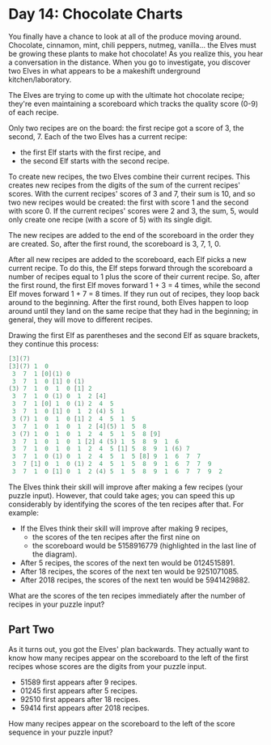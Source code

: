# Day 14: Chocolate Charts

You finally have a chance to look at all of the produce moving around.
Chocolate, cinnamon, mint, chili peppers, nutmeg, vanilla...
the Elves must be growing these plants to make hot chocolate!
As you realize this, you hear a conversation in the distance.
When you go to investigate, you discover two Elves in what appears
to be a makeshift underground kitchen/laboratory.

The Elves are trying to come up with the ultimate hot chocolate recipe;
they're even maintaining a scoreboard which tracks the quality
score (0-9) of each recipe.

Only two recipes are on the board: the first recipe got a
score of 3, the second, 7. Each of the two Elves has a current recipe:

- the first Elf starts with the first recipe, and
- the second Elf starts with the second recipe.

To create new recipes, the two Elves combine their current recipes.
This creates new recipes from the digits of the sum of the current
recipes' scores. With the current recipes' scores of 3 and 7, their
sum is 10, and so two new recipes would be created: the first with
score 1 and the second with score 0. If the current recipes' scores
were 2 and 3, the sum, 5, would only create one recipe (with a score of 5)
with its single digit.

The new recipes are added to the end of the scoreboard in
the order they are created.
So, after the first round, the scoreboard is 3, 7, 1, 0.

After all new recipes are added to the scoreboard,
each Elf picks a new current recipe.
To do this, the Elf steps forward through the scoreboard a number of recipes
equal to 1 plus the score of their current recipe.
So, after the first round, the first Elf moves forward 1 + 3 = 4 times,
while the second Elf moves forward 1 + 7 = 8 times.
If they run out of recipes, they loop back around to the beginning.
After the first round, both Elves happen
to loop around until they land on the same recipe
that they had in the beginning;
in general, they will move to different recipes.

Drawing the first Elf as parentheses and the second Elf as square brackets,
they continue this process:

```scala
[3](7)
[3](7) 1  0
 3  7  1 [0](1) 0
 3  7  1  0 [1] 0 (1)
(3) 7  1  0  1  0 [1] 2
 3  7  1  0 (1) 0  1  2 [4]
 3  7  1 [0] 1  0 (1) 2  4  5
 3  7  1  0 [1] 0  1  2 (4) 5  1
 3 (7) 1  0  1  0 [1] 2  4  5  1  5
 3  7  1  0  1  0  1  2 [4](5) 1  5  8
 3 (7) 1  0  1  0  1  2  4  5  1  5  8 [9]
 3  7  1  0  1  0  1 [2] 4 (5) 1  5  8  9  1  6
 3  7  1  0  1  0  1  2  4  5 [1] 5  8  9  1 (6) 7
 3  7  1  0 (1) 0  1  2  4  5  1  5 [8] 9  1  6  7  7
 3  7 [1] 0  1  0 (1) 2  4  5  1  5  8  9  1  6  7  7  9
 3  7  1  0 [1] 0  1  2 (4) 5  1  5  8  9  1  6  7  7  9  2
```

The Elves think their skill will improve after making a few recipes
(your puzzle input).
However, that could take ages; you can speed this up
considerably by identifying
the scores of the ten recipes after that. For example:

- If the Elves think their skill will improve after making 9 recipes,
  - the scores of the ten recipes after the first nine on
  - the scoreboard would be 5158916779 (highlighted in the last line of the diagram).
- After 5 recipes, the scores of the next ten would be 0124515891.
- After 18 recipes, the scores of the next ten would be 9251071085.
- After 2018 recipes, the scores of the next ten would be 5941429882.

What are the scores of the ten recipes immediately
after the number of recipes in your puzzle input?

## Part Two

As it turns out, you got the Elves' plan backwards.
They actually want to know how many recipes appear
on the scoreboard to the left of the first recipes
whose scores are the digits from your puzzle input.

- 51589 first appears after 9 recipes.
- 01245 first appears after 5 recipes.
- 92510 first appears after 18 recipes.
- 59414 first appears after 2018 recipes.

How many recipes appear on the scoreboard to
the left of the score sequence in your puzzle input?
